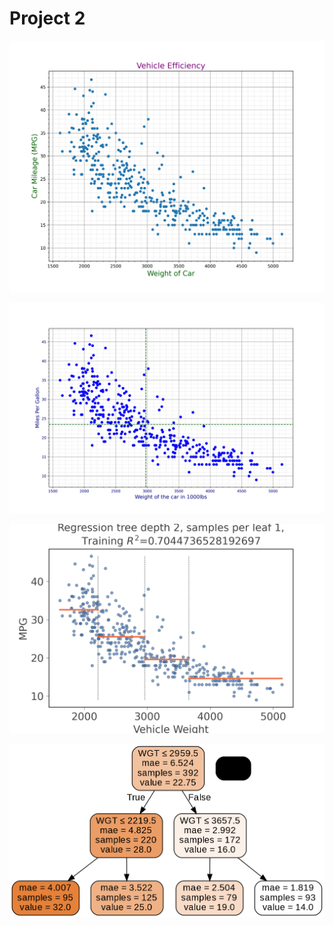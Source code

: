 # Project 2

![](initial_efficiency.png)

![](vehicle_efficiency.png)

![](vehicle_weigt.png)

![](tree1.png)
